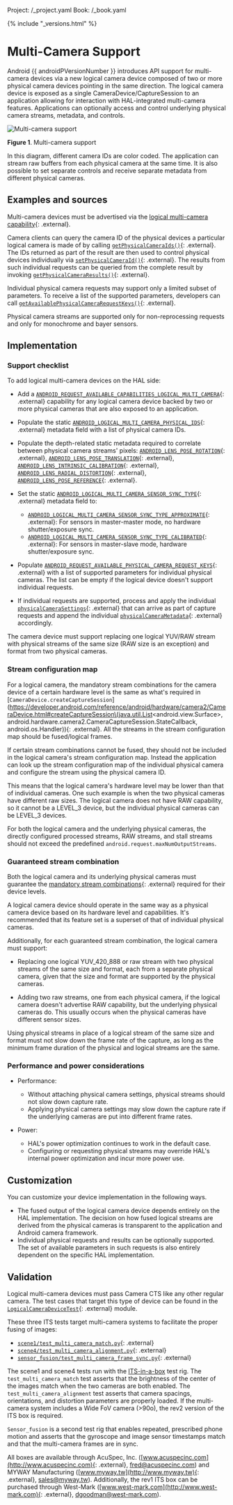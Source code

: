 Project: /_project.yaml
Book: /_book.yaml

{% include "_versions.html" %}

<!--
  Copyright 2018 The Android Open Source Project

  Licensed under the Apache License, Version 2.0 (the "License");
  you may not use this file except in compliance with the License.
  You may obtain a copy of the License at

      http://www.apache.org/licenses/LICENSE-2.0

  Unless required by applicable law or agreed to in writing, software
  distributed under the License is distributed on an "AS IS" BASIS,
  WITHOUT WARRANTIES OR CONDITIONS OF ANY KIND, either express or implied.
  See the License for the specific language governing permissions and
  limitations under the License.
-->

# Multi-Camera Support

Android {{ androidPVersionNumber }} introduces API support for multi-camera
devices via a new logical camera device composed of two or more physical camera
devices pointing in the same direction. The logical camera device is exposed as
a single CameraDevice/CaptureSession to an application allowing for interaction
with HAL-integrated multi-camera features. Applications can optionally access
and control underlying physical camera streams, metadata, and controls.

![Multi-camera support](/devices/camera/images/multi-camera.png)

**Figure 1**. Multi-camera support

In this diagram, different camera IDs are color coded. The application can
stream raw buffers from each physical camera at the same time. It is also
possible to set separate controls and receive separate metadata from different
physical cameras.

## Examples and sources

Multi-camera devices must be advertised via the
[logical multi-camera capability](https://developer.android.com/reference/android/hardware/camera2/CameraMetadata#REQUEST_AVAILABLE_CAPABILITIES_LOGICAL_MULTI_CAMERA){: .external}.

Camera clients can query the camera ID of the physical devices a particular
logical camera is made of by calling
[`getPhysicalCameraIds()`](https://developer.android.com/reference/android/hardware/camera2/CameraCharacteristics.html#getPhysicalCameraIds\(\)){: .external}.
The IDs returned as part of the result are then used to control physical devices
individually via
[`setPhysicalCameraId()`](https://developer.android.com/reference/android/hardware/camera2/params/OutputConfiguration.html#setPhysicalCameraId\(java.lang.String\)){: .external}.
The results from such individual requests can be queried from the complete
result by invoking
[`getPhysicalCameraResults()`](https://developer.android.com/reference/android/hardware/camera2/TotalCaptureResult.html#getPhysicalCameraResults\(\)){: .external}.

Individual physical camera requests may support only a limited subset of
parameters. To receive a list of the supported parameters, developers can call
[`getAvailablePhysicalCameraRequestKeys()`](https://developer.android.com/reference/android/hardware/camera2/CameraCharacteristics.html#getAvailablePhysicalCameraRequestKeys\(\)){: .external}.

Physical camera streams are supported only for non-reprocessing requests and
only for monochrome and bayer sensors.

## Implementation

### Support checklist

To add logical multi-camera devices on the HAL side:

+   Add a
    [`ANDROID_REQUEST_AVAILABLE_CAPABILITIES_LOGICAL_MULTI_CAMERA`](https://android.googlesource.com/platform/hardware/interfaces/+/master/camera/metadata/3.3/types.hal#232){: .external}
    capability for any logical camera device backed by two or more physical
    cameras that are also exposed to an application.
+   Populate the static
    [`ANDROID_LOGICAL_MULTI_CAMERA_PHYSICAL_IDS`](https://android.googlesource.com/platform/hardware/interfaces/+/master/camera/metadata/3.3/types.hal#161){: .external}
    metadata field with a list of physical camera IDs.
+   Populate the depth-related static metadata required to correlate between
    physical camera streams' pixels:
    [`ANDROID_LENS_POSE_ROTATION`](https://android.googlesource.com/platform/hardware/interfaces/+/master/camera/metadata/3.2/types.hal#747){: .external},
    [`ANDROID_LENS_POSE_TRANSLATION`](https://android.googlesource.com/platform/hardware/interfaces/+/master/camera/metadata/3.2/types.hal#753){: .external},
    [`ANDROID_LENS_INTRINSIC_CALIBRATION`](https://android.googlesource.com/platform/hardware/interfaces/+/master/camera/metadata/3.2/types.hal#773){: .external},
    [`ANDROID_LENS_RADIAL_DISTORTION`](https://android.googlesource.com/platform/hardware/interfaces/+/master/camera/metadata/3.2/types.hal#780){: .external},
    [`ANDROID_LENS_POSE_REFERENCE`](https://android.googlesource.com/platform/hardware/interfaces/+/master/camera/metadata/3.3/types.hal#79){: .external}.
+   Set the static
    [`ANDROID_LOGICAL_MULTI_CAMERA_SENSOR_SYNC_TYPE`](https://android.googlesource.com/platform/hardware/interfaces/+/master/camera/metadata/3.3/types.hal#167){: .external}
    metadata field to:

    +   [`ANDROID_LOGICAL_MULTI_CAMERA_SENSOR_SYNC_TYPE_APPROXIMATE`](https://android.googlesource.com/platform/hardware/interfaces/+/master/camera/metadata/3.3/types.hal#256){: .external}:
        For sensors in master-master mode, no hardware shutter/exposure sync.
    +   [`ANDROID_LOGICAL_MULTI_CAMERA_SENSOR_SYNC_TYPE_CALIBRATED`](https://android.googlesource.com/platform/hardware/interfaces/+/master/camera/metadata/3.3/types.hal#257){: .external}:
        For sensors in master-slave mode, hardware shutter/exposure sync.

+   Populate
    [`ANDROID_REQUEST_AVAILABLE_PHYSICAL_CAMERA_REQUEST_KEYS`](https://android.googlesource.com/platform/hardware/interfaces/+/master/camera/metadata/3.3/types.hal#106){: .external}
    with a list of supported parameters for individual physical cameras. The
    list can be empty if the logical device doesn't support individual requests.

+   If individual requests are supported, process and apply the individual
    [`physicalCameraSettings`](https://android.googlesource.com/platform/hardware/interfaces/+/master/camera/device/3.4/types.hal#226){: .external}
    that can arrive as part of capture requests and append the individual
    [`physicalCameraMetadata`](https://android.googlesource.com/platform/hardware/interfaces/+/master/camera/device/3.4/types.hal#289){: .external}
    accordingly.

The camera device must support replacing one logical YUV/RAW stream with
physical streams of the same size (RAW size is an exception) and format from two
physical cameras.

### Stream configuration map

For a logical camera, the mandatory stream combinations for the camera device of
a certain hardware level is the same as what's required in
[`CameraDevice.createCaptureSession`](https://developer.android.com/reference/android/hardware/camera2/CameraDevice.html#createCaptureSession\(java.util.List<android.view.Surface>, android.hardware.camera2.CameraCaptureSession.StateCallback, android.os.Handler\)){: .external}.
All the streams in the stream configuration map should be fused/logical frames.

If certain stream combinations cannot be fused, they should not be included in
the logical camera's stream configuration map. Instead the application can look
up the stream configuration map of the individual physical camera and configure
the stream using the physical camera ID.

This means that the logical camera's hardware level may be lower than that of
individual cameras. One such example is when the two physical cameras have
different raw sizes. The logical camera does not have RAW capability, so it
cannot be a LEVEL_3 device, but the individual physical cameras can be LEVEL_3
devices.

For both the logical camera and the underlying physical cameras, the directly
configured processed streams, RAW streams, and stall streams should not exceed
the predefined `android.request.maxNumOutputStreams`.

### Guaranteed stream combination

Both the logical camera and its underlying physical cameras must guarantee the
[mandatory stream combinations](https://developer.android.com/reference/android/hardware/camera2/CameraDevice#createcapturesession_4){: .external}
required for their device levels.

A logical camera device should operate in the same way as a physical camera
device based on its hardware level and capabilities. It's recommended that its
feature set is a superset of that of individual physical cameras.

Additionally, for each guaranteed stream combination, the logical camera must
support:

+   Replacing one logical YUV_420_888 or raw stream with two physical streams of
    the same size and format, each from a separate physical camera, given that
    the size and format are supported by the physical cameras.

+   Adding two raw streams, one from each physical camera, if the logical camera
    doesn't advertise RAW capability, but the underlying physical cameras do.
    This usually occurs when the physical cameras have different sensor sizes.

Using physical streams in place of a logical stream of the same size and format
must not slow down the frame rate of the capture, as long as the minimum frame
duration of the physical and logical streams are the same.

### Performance and power considerations

+   Performance:

    +   Without attaching physical camera settings, physical streams should not
        slow down capture rate.
    +   Applying physical camera settings may slow down the capture rate if the
        underlying cameras are put into different frame rates.

+   Power:

    +   HAL's power optimization continues to work in the default case.
    +   Configuring or requesting physical streams may override HAL's internal
        power optimization and incur more power use.

## Customization

You can customize your device implementation in the following ways.

+   The fused output of the logical camera device depends entirely on the HAL
    implementation. The decision on how fused logical streams are derived from
    the physical cameras is transparent to the application and Android camera
    framework.
+   Individual physical requests and results can be optionally supported. The
    set of available parameters in such requests is also entirely dependent on
    the specific HAL implementation.

## Validation

Logical multi-camera devices must pass Camera CTS like any other regular camera.
The test cases that target this type of device can be found in the
[`LogicalCameraDeviceTest`](https://android.googlesource.com/platform/cts/+/master/tests/camera/src/android/hardware/camera2/cts/){: .external}
module.

These three ITS tests target multi-camera systems to facilitate the proper
fusing of images:

+   [`scene1/test_multi_camera_match.py`](https://android.googlesource.com/platform/cts/+/master/apps/CameraITS/tests/scene1/){: .external}  
+   [`scene4/test_multi_camera_alignment.py`](https://android.googlesource.com/platform/cts/+/master/apps/CameraITS/tests/scene4/){: .external}  
+   [`sensor_fusion/test_multi_camera_frame_sync.py`](https://android.googlesource.com/platform/cts/+/master/apps/CameraITS/tests/sensor_fusion/){: .external}  

The scene1 and scene4 tests run with the
[ITS-in-a-box](/compatibility/cts/camera-its-box) test
rig. The `test_multi_camera_match` test asserts that the brightness of the
center of the images match when the two cameras are both enabled. The
`test_multi_camera_alignment` test asserts that camera spacings, orientations,
and distortion parameters are properly loaded. If the multi-camera system
includes a Wide FoV camera (>90o), the rev2 version of the ITS box is required.

`Sensor_fusion` is a second test rig that enables repeated, prescribed phone
motion and asserts that the gyroscope and image sensor timestamps match and that
the multi-camera frames are in sync.

All boxes are available through AcuSpec, Inc.
([www.acuspecinc.com](http://www.acuspecinc.com){: .external},
fred@acuspecinc.com) and MYWAY
Manufacturing ([www.myway.tw](http://www.myway.tw){: .external}, sales@myway.tw).
Additionally, the rev1 ITS box can be purchased through West-Mark
([www.west-mark.com](http://www.west-mark.com){: .external},
dgoodman@west-mark.com).
